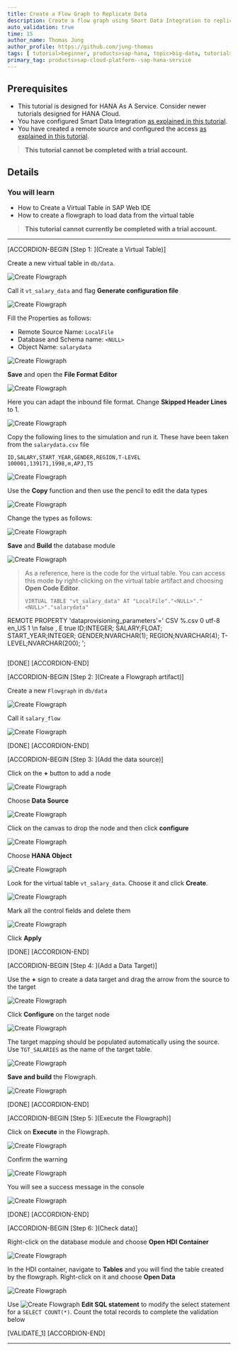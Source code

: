 ```yaml
---
title: Create a Flow Graph to Replicate Data
description: Create a flow graph using Smart Data Integration to replicate data into the SAP HANA Service.
auto_validation: true
time: 15
author_name: Thomas Jung
author_profile: https://github.com/jung-thomas
tags: [ tutorial>beginner, products>sap-hana, topic>big-data, tutorial>license]
primary_tag: products>sap-cloud-platform--sap-hana-service
---
```


## Prerequisites
 - This tutorial is designed for HANA As A Service. Consider newer tutorials designed for HANA Cloud.
 - You have configured Smart Data Integration [as explained in this tutorial](https://developers.sap.com/tutorials/haas-dm-connect-sdi.html).
 - You have created a remote source and configured the access [as explained in this tutorial](https://developers.sap.com/tutorials/haas-dm-access-cross-container-schema.html).

>**This tutorial cannot be completed with a trial account.**

## Details
### You will learn
  - How to Create a Virtual Table in SAP Web IDE
  - How to create a flowgraph to load data from the virtual table

>**This tutorial cannot currently be completed with a trial account.**

---

[ACCORDION-BEGIN [Step 1: ](Create a Virtual Table)]

Create a new virtual table in `db/data`.

![Create Flowgraph](7.png)

Call it `vt_salary_data` and flag **Generate configuration file**

![Create Flowgraph](9.png)

Fill the Properties as follows:

  - Remote Source Name: `LocalFile`
  - Database and Schema name: `<NULL>`
  - Object Name: `salarydata`

![Create Flowgraph](10.png)

**Save** and open the **File Format Editor**

![Create Flowgraph](11.png)

Here you can adapt the inbound file format. Change  **Skipped Header Lines** to 1.

![Create Flowgraph](12.png)

Copy the following lines to the simulation and run it. These have been taken from the `salarydata.csv` file

```text
ID,SALARY,START_YEAR,GENDER,REGION,T-LEVEL
100001,139171,1998,m,APJ,T5
```

![Create Flowgraph](13.png)

Use the **Copy** function and then use the pencil to edit the data types

![Create Flowgraph](14.png)

Change the types as follows:

![Create Flowgraph](15.png)

**Save** and **Build** the database module

![Create Flowgraph](16.png)


> As a reference, here is the code for the virtual table. You can access this mode by right-clicking on the virtual table artifact and choosing **Open Code Editor**.
>
> ```text
> VIRTUAL TABLE "vt_salary_data" AT "LocalFile"."<NULL>"."<NULL>"."salarydata"
REMOTE PROPERTY 'dataprovisioning_parameters'='<?xml version="1.0"  encoding="UTF-8" standalone="yes"?>
<Parameters>
<Parameter name="FORMAT">CSV</Parameter>
<Parameter name="FORCE_FILENAME_PATTERN">%.csv</Parameter>
<Parameter name="PARTITIONS">0</Parameter>
<Parameter name="CODEPAGE">utf-8</Parameter>
<Parameter name="LOCALE">en_US</Parameter>
<Parameter name="SKIP_HEADER_LINES">1</Parameter>
<Parameter name="ROW_DELIMITER">\n</Parameter>
<Parameter name="QUOTED_TEXT_CONTAIN_ROW_DELIMITER">false</Parameter>
<Parameter name="COLUMN_DELIMITER">,</Parameter>
<Parameter name="EXPONENTIAL">E</Parameter>
<Parameter name="LENIENT">true</Parameter>
<Parameter name="COLUMN">ID;INTEGER;</Parameter>
<Parameter name="COLUMN">SALARY;FLOAT;</Parameter>
<Parameter name="COLUMN">START_YEAR;INTEGER;</Parameter>
<Parameter name="COLUMN">GENDER;NVARCHAR(1);</Parameter>
<Parameter name="COLUMN">REGION;NVARCHAR(4);</Parameter>
<Parameter name="COLUMN">T-LEVEL;NVARCHAR(200);</Parameter>
</Parameters>';
>```

[DONE]
[ACCORDION-END]



[ACCORDION-BEGIN [Step 2: ](Create a Flowgraph artifact)]

Create a new `Flowgraph` in `db/data`

![Create Flowgraph](1.png)

Call it `salary_flow`

![Create Flowgraph](2.png)

[DONE]
[ACCORDION-END]

[ACCORDION-BEGIN [Step 3: ](Add the data source)]

Click on the **+** button to add a node

![Create Flowgraph](3.png)

Choose **Data Source**  

![Create Flowgraph](4.png)

Click on the canvas to drop the node and then click **configure**

![Create Flowgraph](5.png)

Choose **HANA Object**

![Create Flowgraph](6.png)

Look for the virtual table `vt_salary_data`. Choose it and click **Create**.

![Create Flowgraph](8.png)

Mark all the control fields and delete them

![Create Flowgraph](17.png)

Click **Apply**

[DONE]
[ACCORDION-END]


[ACCORDION-BEGIN [Step 4: ](Add a Data Target)]

Use the **+** sign to create a data target and drag the arrow from  the source to the target

![Create Flowgraph](20.png)

Click **Configure** on the target node

![Create Flowgraph](19.png)

The target mapping should be populated automatically using the source. Use `TGT_SALARIES` as the name of the target table.

![Create Flowgraph](21.png)

**Save and build** the Flowgraph.

![Create Flowgraph](22.png)

[DONE]
[ACCORDION-END]

[ACCORDION-BEGIN [Step 5: ](Execute the Flowgraph)]

Click on **Execute** in the Flowgraph.

![Create Flowgraph](23.png)

Confirm the warning

![Create Flowgraph](24.png)

You will see a success message in the console

![Create Flowgraph](25.png)

[DONE]
[ACCORDION-END]

[ACCORDION-BEGIN [Step 6: ](Check data)]

Right-click on the database module and choose **Open HDI Container**

![Create Flowgraph](26.png)

In the HDI container, navigate to **Tables** and you will find the table created by the flowgraph. Right-click on it and choose **Open Data**

![Create Flowgraph](27.png)

Use ![Create Flowgraph](edit.png) **Edit SQL statement** to modify the select statement for a `SELECT COUNT(*)`. Count the total records to complete the validation below

[VALIDATE_1]
[ACCORDION-END]


---
